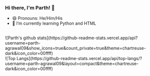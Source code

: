 ### Hi there, I'm Parth! 👋

<!--
**parth-agrawal09/parth-agrawal09** is a ✨ _special_ ✨ repository because its `README.md` (this file) appears on your GitHub profile.

Here are some ideas to get you started:

- 🔭 I’m currently working on ...
- 🌱 I’m currently learning ...
- 👯 I’m looking to collaborate on ...
- 🤔 I’m looking for help with ...
- 💬 Ask me about ...
- 📫 How to reach me: ...
- 😄 Pronouns: ...
- ⚡ Fun fact: ...

-->
- 😄 Pronouns: He/Him/His
- 🌱 I’m currently learning Python and HTML
<br/>
![Parth's github stats](https://github-readme-stats.vercel.app/api?username=parth-agrawal09&show_icons=true&count_private=true&theme=chartreuse-dark&icon_color=00ffff)
<br/>
![Top Langs](https://github-readme-stats.vercel.app/api/top-langs/?username=parth-agrawal09&layout=compact&theme=chartreuse-dark&icon_color=00ffff)